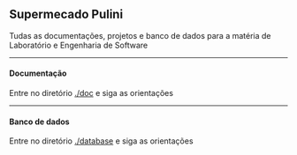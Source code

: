 ## Supermecado Pulini

Tudas as documentações, projetos e banco de dados para a matéria de Laboratório e Engenharia de Software

-----
#### Documentação
Entre no diretório [./doc](doc) e siga as orientações

-----
#### Banco de dados
Entre no diretório [./database](database) e siga as orientações
